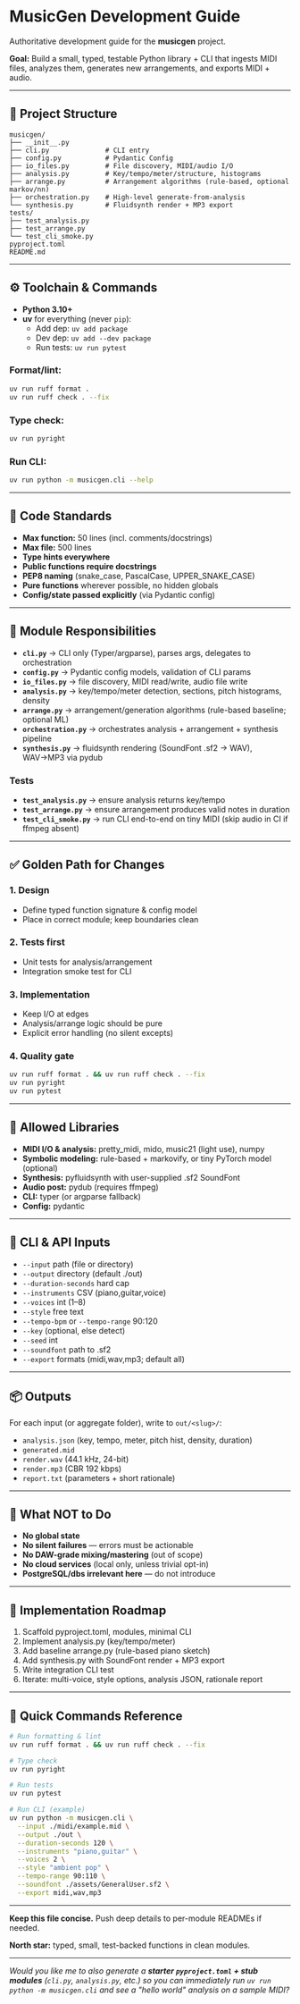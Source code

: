 # MusicGen Development Guide

Authoritative development guide for the **musicgen** project.

**Goal:** Build a small, typed, testable Python library + CLI that ingests MIDI files, analyzes them, generates new arrangements, and exports MIDI + audio.

---

## 📂 Project Structure

```
musicgen/
├── __init__.py
├── cli.py              # CLI entry
├── config.py           # Pydantic Config
├── io_files.py         # File discovery, MIDI/audio I/O
├── analysis.py         # Key/tempo/meter/structure, histograms
├── arrange.py          # Arrangement algorithms (rule-based, optional markov/nn)
├── orchestration.py    # High-level generate-from-analysis
└── synthesis.py        # Fluidsynth render + MP3 export
tests/
├── test_analysis.py
├── test_arrange.py
└── test_cli_smoke.py
pyproject.toml
README.md
```

---

## ⚙️ Toolchain & Commands

- **Python 3.10+**
- **uv** for everything (never `pip`):
  - Add dep: `uv add package`
  - Dev dep: `uv add --dev package`
  - Run tests: `uv run pytest`

### Format/lint:
```bash
uv run ruff format .
uv run ruff check . --fix
```

### Type check:
```bash
uv run pyright
```

### Run CLI:
```bash
uv run python -m musicgen.cli --help
```

---

## 🎨 Code Standards

- **Max function:** 50 lines (incl. comments/docstrings)
- **Max file:** 500 lines
- **Type hints everywhere**
- **Public functions require docstrings**
- **PEP8 naming** (snake_case, PascalCase, UPPER_SNAKE_CASE)
- **Pure functions** wherever possible, no hidden globals
- **Config/state passed explicitly** (via Pydantic config)

---

## 🧩 Module Responsibilities

- **`cli.py`** → CLI only (Typer/argparse), parses args, delegates to orchestration
- **`config.py`** → Pydantic config models, validation of CLI params
- **`io_files.py`** → file discovery, MIDI read/write, audio file write
- **`analysis.py`** → key/tempo/meter detection, sections, pitch histograms, density
- **`arrange.py`** → arrangement/generation algorithms (rule-based baseline; optional ML)
- **`orchestration.py`** → orchestrates analysis + arrangement + synthesis pipeline
- **`synthesis.py`** → fluidsynth rendering (SoundFont .sf2 → WAV), WAV→MP3 via pydub

### Tests

- **`test_analysis.py`** → ensure analysis returns key/tempo
- **`test_arrange.py`** → ensure arrangement produces valid notes in duration
- **`test_cli_smoke.py`** → run CLI end-to-end on tiny MIDI (skip audio in CI if ffmpeg absent)

---

## ✅ Golden Path for Changes

### 1. Design
- Define typed function signature & config model
- Place in correct module; keep boundaries clean

### 2. Tests first
- Unit tests for analysis/arrangement
- Integration smoke test for CLI

### 3. Implementation
- Keep I/O at edges
- Analysis/arrange logic should be pure
- Explicit error handling (no silent excepts)

### 4. Quality gate
```bash
uv run ruff format . && uv run ruff check . --fix
uv run pyright
uv run pytest
```

---

## 🔌 Allowed Libraries

- **MIDI I/O & analysis:** pretty_midi, mido, music21 (light use), numpy
- **Symbolic modeling:** rule-based + markovify, or tiny PyTorch model (optional)
- **Synthesis:** pyfluidsynth with user-supplied .sf2 SoundFont
- **Audio post:** pydub (requires ffmpeg)
- **CLI:** typer (or argparse fallback)
- **Config:** pydantic

---

## 🎯 CLI & API Inputs

- `--input` path (file or directory)
- `--output` directory (default ./out)
- `--duration-seconds` hard cap
- `--instruments` CSV (piano,guitar,voice)
- `--voices` int (1–8)
- `--style` free text
- `--tempo-bpm` or `--tempo-range` 90:120
- `--key` (optional, else detect)
- `--seed` int
- `--soundfont` path to .sf2
- `--export` formats (midi,wav,mp3; default all)

---

## 📦 Outputs

For each input (or aggregate folder), write to `out/<slug>/`:

- `analysis.json` (key, tempo, meter, pitch hist, density, duration)
- `generated.mid`
- `render.wav` (44.1 kHz, 24-bit)
- `render.mp3` (CBR 192 kbps)
- `report.txt` (parameters + short rationale)

---

## 🚫 What NOT to Do

- **No global state**
- **No silent failures** — errors must be actionable
- **No DAW-grade mixing/mastering** (out of scope)
- **No cloud services** (local only, unless trivial opt-in)
- **PostgreSQL/dbs irrelevant here** — do not introduce

---

## 📑 Implementation Roadmap

1. Scaffold pyproject.toml, modules, minimal CLI
2. Implement analysis.py (key/tempo/meter)
3. Add baseline arrange.py (rule-based piano sketch)
4. Add synthesis.py with SoundFont render + MP3 export
5. Write integration CLI test
6. Iterate: multi-voice, style options, analysis JSON, rationale report

---

## 🔑 Quick Commands Reference

```bash
# Run formatting & lint
uv run ruff format . && uv run ruff check . --fix

# Type check
uv run pyright

# Run tests
uv run pytest

# Run CLI (example)
uv run python -m musicgen.cli \
  --input ./midi/example.mid \
  --output ./out \
  --duration-seconds 120 \
  --instruments "piano,guitar" \
  --voices 2 \
  --style "ambient pop" \
  --tempo-range 90:110 \
  --soundfont ./assets/GeneralUser.sf2 \
  --export midi,wav,mp3
```

---

**Keep this file concise.** Push deep details to per-module READMEs if needed.

**North star:** typed, small, test-backed functions in clean modules.

---

*Would you like me to also generate a **starter `pyproject.toml` + stub modules** (`cli.py`, `analysis.py`, etc.) so you can immediately run `uv run python -m musicgen.cli` and see a "hello world" analysis on a sample MIDI?*
